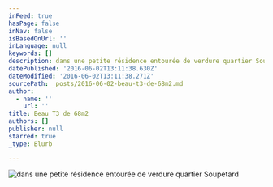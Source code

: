 ```yaml
---
inFeed: true
hasPage: false
inNav: false
isBasedOnUrl: ''
inLanguage: null
keywords: []
description: dans une petite résidence entourée de verdure quartier Soupetard
datePublished: '2016-06-02T13:11:38.630Z'
dateModified: '2016-06-02T13:11:38.271Z'
sourcePath: _posts/2016-06-02-beau-t3-de-68m2.md
author:
  - name: ''
    url: ''
title: Beau T3 de 68m2
authors: []
publisher: null
starred: true
_type: Blurb

---
```

![dans une petite résidence entourée de verdure quartier Soupetard](https://the-grid-user-content.s3-us-west-2.amazonaws.com/2c1e2c28-6ba9-4601-9e16-a489c7d269e0.jpg)